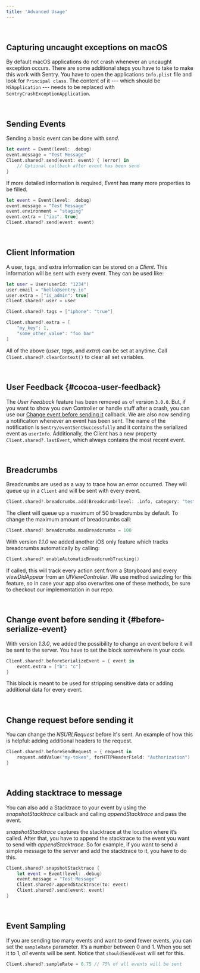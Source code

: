 ```yaml
---
title: 'Advanced Usage'
---
```


&nbsp;
## Capturing uncaught exceptions on macOS

By default macOS applications do not crash whenever an uncaught exception occurs. There are some additional steps you have to take to make this work with Sentry. You have to open the applications `Info.plist` file and look for `Principal class`. The content of it --- which should be `NSApplication` --- needs to be replaced with `SentryCrashExceptionApplication`.

&nbsp;
## Sending Events

Sending a basic event can be done with _send_.

```swift
let event = Event(level: .debug)
event.message = "Test Message"
Client.shared?.send(event: event) { (error) in
    // Optional callback after event has been send
}
```

If more detailed information is required, _Event_ has many more properties to be filled.

```swift
let event = Event(level: .debug)
event.message = "Test Message"
event.environment = "staging"
event.extra = ["ios": true]
Client.shared?.send(event: event)
```

&nbsp;
## Client Information

A user, tags, and extra information can be stored on a _Client_. This information will be sent with every event. They can be used like:

```swift
let user = User(userId: "1234")
user.email = "hello@sentry.io"
user.extra = ["is_admin": true]
Client.shared?.user = user

Client.shared?.tags = ["iphone": "true"]

Client.shared?.extra = [
    "my_key": 1,
    "some_other_value": "foo bar"
]
```

All of the above (_user_, _tags_, and _extra_) can be set at anytime. Call `Client.shared?.clearContext()` to clear all set variables.

&nbsp;
## User Feedback {#cocoa-user-feedback}

The _User Feedback_ feature has been removed as of version `3.0.0`. But, if you want to show you own Controller or handle stuff after a crash, you can use our [Change event before sending it](#before-serialize-event) callback. We are also now sending a notification whenever an event has been sent. The name of the notification is `Sentry/eventSentSuccessfully` and it contains the serialized event as `userInfo`. Additionally, the Client has a new property `Client.shared?.lastEvent`, which always contains the most recent event.

&nbsp;
## Breadcrumbs

Breadcrumbs are used as a way to trace how an error occurred. They will queue up in a `Client` and will be sent with every event.

```swift
Client.shared?.breadcrumbs.add(Breadcrumb(level: .info, category: "test"))
```

The client will queue up a maximum of 50 breadcrumbs by default. To change the maximum amount of breadcrumbs call:

```swift
Client.shared?.breadcrumbs.maxBreadcrumbs = 100
```

With version _1.1.0_ we added another iOS only feature which tracks breadcrumbs automatically by calling:

```swift
Client.shared?.enableAutomaticBreadcrumbTracking()
```

If called, this will track every action sent from a Storyboard and every _viewDidAppear_ from an _UIViewController_. We use method swizzling for this feature, so in case your app also overwrites one of these methods, be sure to checkout our implementation in our repo.

&nbsp;
## Change event before sending it {#before-serialize-event}

With version _1.3.0_, we added the possibility to change an event before it will be sent to the server. You have to set the block somewhere in your code.

```swift
Client.shared?.beforeSerializeEvent = { event in
    event.extra = ["b": "c"]
}
```

This block is meant to be used for stripping sensitive data or adding additional data for every event.

&nbsp;
## Change request before sending it

You can change the _NSURLRequest_ before it's sent. An example of how this is helpful: adding additional headers to the request.

```swift
Client.shared?.beforeSendRequest = { request in
    request.addValue("my-token", forHTTPHeaderField: "Authorization")
}
```

&nbsp;
## Adding stacktrace to message

You can also add a Stacktrace to your event by using the _snapshotStacktrace_ callback and calling _appendStacktrace_ and pass the event.

_snapshotStacktrace_ captures the stacktrace at the location where it’s called. After that, you have to append the stacktrace to the event you want to send with _appendStacktrace_. So for example, if you want to send a simple message to the server and add the stacktrace to it, you have to do this.

```swift
Client.shared?.snapshotStacktrace {
    let event = Event(level: .debug)
    event.message = "Test Message"
    Client.shared?.appendStacktrace(to: event)
    Client.shared?.send(event: event)
}
```

&nbsp;
## Event Sampling

If you are sending too many events and want to send fewer events, you can set the `sampleRate` parameter. It’s a number between 0 and 1. When you set it to 1, _all_ events will be sent. Notice that `shouldSendEvent` will set for this.

```swift
Client.shared?.sampleRate = 0.75 // 75% of all events will be sent
```
